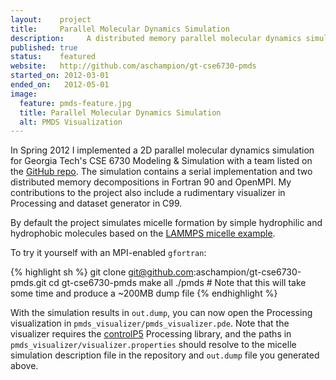 ```yaml
---
layout:    project
title:     Parallel Molecular Dynamics Simulation
description:     A distributed memory parallel molecular dynamics simulation of micelle formation.
published: true
status:    featured
website:   http://github.com/aschampion/gt-cse6730-pmds
started_on: 2012-03-01
ended_on:   2012-05-01
image:
  feature: pmds-feature.jpg
  title: Parallel Molecular Dynamics Simulation
  alt: PMDS Visualization
---
```

In Spring 2012 I implemented a 2D parallel molecular dynamics simulation for Georgia Tech's CSE 6730 Modeling & Simulation with a team listed on the [GitHub repo](http://github.com/aschampion/gt-cse6730-pmds). The simulation contains a serial implementation and two distributed memory decompositions in Fortran 90 and OpenMPI. My contributions to the project also include a rudimentary visualizer in Processing and dataset generator in C99.

By default the project simulates micelle formation by simple hydrophilic and hydrophobic molecules based on the [LAMMPS micelle example](http://lammps.sandia.gov/doc/Section_example.html).

To try it yourself with an MPI-enabled `gfortran`:

{% highlight sh %}
git clone git@github.com:aschampion/gt-cse6730-pmds.git
cd gt-cse6730-pmds
make all
./pmds # Note that this will take some time and produce a ~200MB dump file
{% endhighlight %}

With the simulation results in `out.dump`, you can now open the Processing visualization in `pmds_visualizer/pmds_visualizer.pde`. Note that the visualizer requires the [controlP5](http://www.sojamo.de/libraries/controlP5/) Processing library, and the paths in `pmds_visualizer/visualizer.properties` should resolve to the micelle simulation description file in the repository and `out.dump` file you generated above.